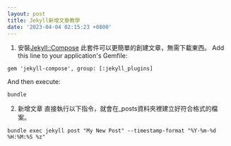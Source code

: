 ```yaml
---
layout: post
title: Jekyll新增文章教學
date: '2023-04-04 02:15:23 +0800'
---
```

1. 安裝[Jekyll::Compose](https://github.com/jekyll/jekyll-compose)
此套件可以更簡單的創建文章，無需下載東西。
Add this line to your application's Gemfile:
```
gem 'jekyll-compose', group: [:jekyll_plugins]
```
And then execute:
```shell
bundle
```
2. 新增文章
直接執行以下指令，就會在_posts資料夾裡建立好符合格式的檔案。
```shell
bundle exec jekyll post "My New Post" --timestamp-format "%Y-%m-%d %H:%M:%S %z"
```